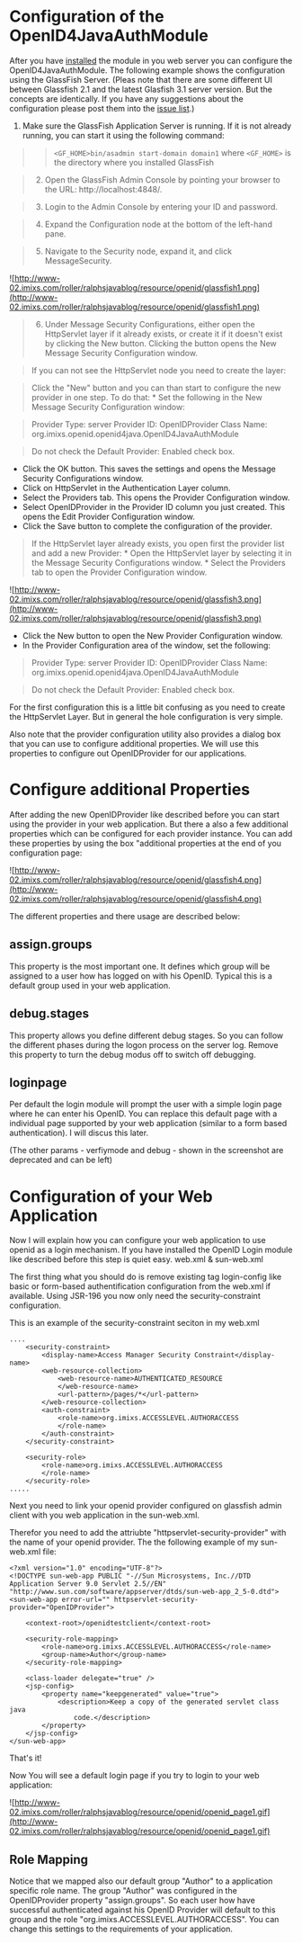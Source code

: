 # Configuration of the OpenID4JavaAuthModule #

After you have [installed](http://code.google.com/p/openid4java-jsr196/wiki/HowToInstall) the module in you web server you can configure the OpenID4JavaAuthModule. The following example shows the configuration using the GlassFish Server. (Pleas note that there are some different UI between Glassfish 2.1 and the latest Glasfish 3.1 server version. But the concepts are identically. If you have any suggestions about the configuration please post them into the [issue list](http://code.google.com/p/openid4java-jsr196/issues/list).)


  1. Make sure the GlassFish Application Server is running. If it is not already running, you can start it using the following command:
> > `<GF_HOME>bin/asadmin start-domain domain1`
> > where `<GF_HOME>` is the directory where you installed GlassFish


> 2. Open the GlassFish Admin Console by pointing your browser to the URL: http://localhost:4848/.

> 3. Login to the Admin Console by entering your ID and password.

> 4. Expand the Configuration node at the bottom of the left-hand pane.

> 5. Navigate to the Security node, expand it, and click MessageSecurity.

![http://www-02.imixs.com/roller/ralphsjavablog/resource/openid/glassfish1.png](http://www-02.imixs.com/roller/ralphsjavablog/resource/openid/glassfish1.png)


> 6. Under Message Security Configurations, either open the HttpServlet layer if it already exists, or create it if it doesn't exist by clicking the New button. Clicking the button opens the New Message Security Configuration window.

> If you can not see the HttpServlet node you need to create the layer:

> Click the "New" button and you can than start to configure the new provider in one step. To do that:
    * Set the following in the New Message Security Configuration window:

> Provider Type: server
> Provider ID: OpenIDProvider
> Class Name: org.imixs.openid.openid4java.OpenID4JavaAuthModule

> Do not check the Default Provider: Enabled check box.


  * Click the OK button. This saves the settings and opens the Message Security Configurations window.
  * Click on HttpServlet in the Authentication Layer column.
  * Select the Providers tab. This opens the Provider Configuration window.
  * Select OpenIDProvider in the Provider ID column you just created. This opens the Edit Provider Configuration window.
  * Click the Save button to complete the configuration of the provider.

> If the HttpServlet layer already exists, you open first the provider list and add a new Provider:
    * Open the HttpServlet layer by selecting it in the Message Security Configurations window.
    * Select the Providers tab to open the Provider Configuration window.

![http://www-02.imixs.com/roller/ralphsjavablog/resource/openid/glassfish3.png](http://www-02.imixs.com/roller/ralphsjavablog/resource/openid/glassfish3.png)


  * Click the New button to open the New Provider Configuration window.
  * In the Provider Configuration area of the window, set the following:

> Provider Type: server
> Provider ID: OpenIDProvider
> Class Name: org.imixs.openid.openid4java.OpenID4JavaAuthModule

> Do not check the Default Provider: Enabled check box.

For the first configuration this is a little bit confusing as you need to create the HttpServlet Layer. But in general the hole configuration is very simple.

Also note that the provider configuration utility also provides a dialog box that you can use to configure additional properties. We will use this properties to configure out OpenIDProvider for our applications.

# Configure additional Properties #

After adding the new OpenIDProvider like described before you can start using the provider in your web application. But there a also a few additional properties which can be configured for each provider instance. You can add these properties by using the box "additional properties at the end of you configuration page:

![http://www-02.imixs.com/roller/ralphsjavablog/resource/openid/glassfish4.png](http://www-02.imixs.com/roller/ralphsjavablog/resource/openid/glassfish4.png)


The different properties and there usage are described below:

## assign.groups ##

This property is the most important one. It defines which group will be assigned to a user how has logged on with his OpenID. Typical this is a default group used in your web application.
## debug.stages ##

This property allows you define different debug stages. So you can follow the different phases during the logon process on the server log. Remove this property to turn the debug modus off to switch off debugging.

## loginpage ##

Per default the login module will prompt the user with a simple login page where he can enter his OpenID. You can replace this default page with a individual page supported by your web application (similar to a form based authentication). I will discus this later.

(The other params - verfiymode and debug - shown in the screenshot are deprecated and can be left)


# Configuration of your Web Application #

Now I will explain how you can configure your web application to use openid as a login mechanism. If you have installed the OpenID Login module like described before this step is quiet easy.
web.xml & sun-web.xml

The first thing what you should do is remove existing tag login-config like basic or form-based authentification configuration from the web.xml if available. Using JSR-196 you now only need the security-constraint configuration.

This is an example of the security-constraint seciton in my web.xml

```
....
	<security-constraint>
		<display-name>Access Manager Security Constraint</display-name>
		<web-resource-collection>
			<web-resource-name>AUTHENTICATED_RESOURCE
			</web-resource-name>
			<url-pattern>/pages/*</url-pattern>
		</web-resource-collection>
		<auth-constraint>
			<role-name>org.imixs.ACCESSLEVEL.AUTHORACCESS
			</role-name>
		</auth-constraint>
	</security-constraint>
	
	<security-role>
		<role-name>org.imixs.ACCESSLEVEL.AUTHORACCESS
		</role-name>
	</security-role>
.....
```

Next you need to link your openid provider configured on glassfish admin client with you web application in the sun-web.xml.

Therefor you need to add the attriubte "httpservlet-security-provider" with the name of your openid provider. The the following example of my sun-web.xml file:

```
<?xml version="1.0" encoding="UTF-8"?>
<!DOCTYPE sun-web-app PUBLIC "-//Sun Microsystems, Inc.//DTD Application Server 9.0 Servlet 2.5//EN" "http://www.sun.com/software/appserver/dtds/sun-web-app_2_5-0.dtd">
<sun-web-app error-url="" httpservlet-security-provider="OpenIDProvider">

	<context-root>/openidtestclient</context-root>

	<security-role-mapping>
		<role-name>org.imixs.ACCESSLEVEL.AUTHORACCESS</role-name>
		<group-name>Author</group-name>
	</security-role-mapping>

	<class-loader delegate="true" />
	<jsp-config>
		<property name="keepgenerated" value="true">
			<description>Keep a copy of the generated servlet class java
				code.</description>
		</property>
	</jsp-config>
</sun-web-app> 
```

That's it!

Now You will see a default login page if you try to login to your web application:

![http://www-02.imixs.com/roller/ralphsjavablog/resource/openid/openid_page1.gif](http://www-02.imixs.com/roller/ralphsjavablog/resource/openid/openid_page1.gif)

## Role Mapping ##

Notice that we mapped also our default group "Author" to a application specific role name. The group "Author" was configured in the OpenIDProvider property "assign.groups". So each user how have successful authenticated against his OpenID Provider will default to this group and the role  "org.imixs.ACCESSLEVEL.AUTHORACCESS". You can change this settings to the requirements of your application.